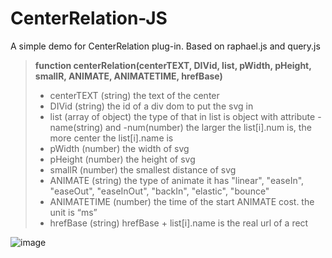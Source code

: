 CenterRelation-JS
=================

A simple demo for CenterRelation plug-in. Based on raphael.js and query.js


>  **function centerRelation(centerTEXT, DIVid, list, pWidth, pHeight, smallR, ANIMATE, ANIMATETIME, hrefBase)**
>    - centerTEXT (string) the text of the center
>    - DIVid (string) the id of a div dom to put the svg in
>    - list (array of object) the type of that in list is object with attribute -name(string) and -num(number) the larger the list[i].num is, the more center the list[i].name is 
>    - pWidth (number) the width of svg
>    - pHeight (number) the height of svg
>    - smallR (number) the smallest distance of svg
>    - ANIMATE (string) the type of animate it has "linear", "easeIn", "easeOut", "easeInOut", "backIn", "elastic", "bounce"
>    - ANIMATETIME (number) the time of the start ANIMATE cost. the unit is “ms”
>    - hrefBase (string) hrefBase + list[i].name is the real url of a rect

![image](https://github.com/huangm-fat/CenterRelation-JS/blob/master/img/centerRelation-0.png?raw=true)

